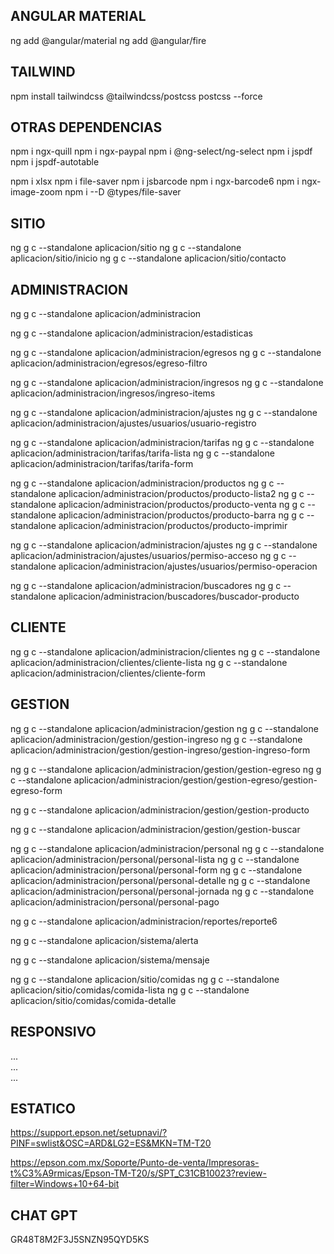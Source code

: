 ## ANGULAR MATERIAL
ng add @angular/material
ng add @angular/fire

## TAILWIND
npm install tailwindcss @tailwindcss/postcss postcss --force

## OTRAS DEPENDENCIAS
npm i ngx-quill
npm i ngx-paypal
npm i @ng-select/ng-select
npm i jspdf
npm i jspdf-autotable

npm i xlsx
npm i file-saver
npm i jsbarcode
npm i ngx-barcode6
npm i ngx-image-zoom
npm i --D @types/file-saver



## SITIO
ng g c --standalone aplicacion/sitio
ng g c --standalone aplicacion/sitio/inicio
ng g c --standalone aplicacion/sitio/contacto


## ADMINISTRACION
ng g c --standalone aplicacion/administracion

ng g c --standalone aplicacion/administracion/estadisticas


ng g c --standalone aplicacion/administracion/egresos
ng g c --standalone aplicacion/administracion/egresos/egreso-filtro

ng g c --standalone aplicacion/administracion/ingresos
ng g c --standalone aplicacion/administracion/ingresos/ingreso-items



ng g c --standalone aplicacion/administracion/ajustes
ng g c --standalone aplicacion/administracion/ajustes/usuarios/usuario-registro



ng g c --standalone aplicacion/administracion/tarifas
ng g c --standalone aplicacion/administracion/tarifas/tarifa-lista
ng g c --standalone aplicacion/administracion/tarifas/tarifa-form


ng g c --standalone aplicacion/administracion/productos
ng g c --standalone aplicacion/administracion/productos/producto-lista2
ng g c --standalone aplicacion/administracion/productos/producto-venta
ng g c --standalone aplicacion/administracion/productos/producto-barra
ng g c --standalone aplicacion/administracion/productos/producto-imprimir

ng g c --standalone aplicacion/administracion/ajustes
ng g c --standalone aplicacion/administracion/ajustes/usuarios/permiso-acceso
ng g c --standalone aplicacion/administracion/ajustes/usuarios/permiso-operacion

ng g c --standalone aplicacion/administracion/buscadores
ng g c --standalone aplicacion/administracion/buscadores/buscador-producto

## CLIENTE
ng g c --standalone aplicacion/administracion/clientes
ng g c --standalone aplicacion/administracion/clientes/cliente-lista
ng g c --standalone aplicacion/administracion/clientes/cliente-form

## GESTION
ng g c --standalone aplicacion/administracion/gestion
ng g c --standalone aplicacion/administracion/gestion/gestion-ingreso
ng g c --standalone aplicacion/administracion/gestion/gestion-ingreso/gestion-ingreso-form

ng g c --standalone aplicacion/administracion/gestion/gestion-egreso
ng g c --standalone aplicacion/administracion/gestion/gestion-egreso/gestion-egreso-form

ng g c --standalone aplicacion/administracion/gestion/gestion-producto

ng g c --standalone aplicacion/administracion/gestion/gestion-buscar

ng g c --standalone aplicacion/administracion/personal
ng g c --standalone aplicacion/administracion/personal/personal-lista
ng g c --standalone aplicacion/administracion/personal/personal-form
ng g c --standalone aplicacion/administracion/personal/personal-detalle
ng g c --standalone aplicacion/administracion/personal/personal-jornada
ng g c --standalone aplicacion/administracion/personal/personal-pago

ng g c --standalone aplicacion/administracion/reportes/reporte6

ng g c --standalone aplicacion/sistema/alerta

ng g c --standalone aplicacion/sistema/mensaje


ng g c --standalone aplicacion/sitio/comidas
ng g c --standalone aplicacion/sitio/comidas/comida-lista
ng g c --standalone aplicacion/sitio/comidas/comida-detalle




## RESPONSIVO
<div class="flex flex-wrap -mx-2">
    <div class="w-full md:w-1/2 px-2">
    </div>
    <div class="w-full md:w-1/2 px-2">
    </div>
</div>

<div class="flex flex-wrap w-full">
  <div class="basis-full sm:basis-[20%] px-2"> ... </div>
  <div class="basis-full sm:basis-[30%] px-2"> ... </div>
  <div class="basis-full sm:basis-[50%] px-2"> ... </div>
</div>


## ESTATICO
<div class="flex">
    <div class="w-1/2 px-2">
        <!-- Contenido de la columna 1 -->
    </div>
    <div class="w-1/2 px-2">
        <!-- Contenido de la columna 2 -->
    </div>
</div>

<div class="flex flex-wrap w-full">
  <div class="basis-[20%] px-2">
    <!-- Columna 1 (20%) -->
  </div>
  <div class="basis-[30%] px-2">
    <!-- Columna 2 (30%) -->
  </div>
  <div class="basis-[50%] px-2">
    <!-- Columna 3 (50%) -->
  </div>
</div>




https://support.epson.net/setupnavi/?PINF=swlist&OSC=ARD&LG2=ES&MKN=TM-T20

https://epson.com.mx/Soporte/Punto-de-venta/Impresoras-t%C3%A9rmicas/Epson-TM-T20/s/SPT_C31CB10023?review-filter=Windows+10+64-bit


## CHAT GPT

GR48T8M2F3J5SNZN95QYD5KS